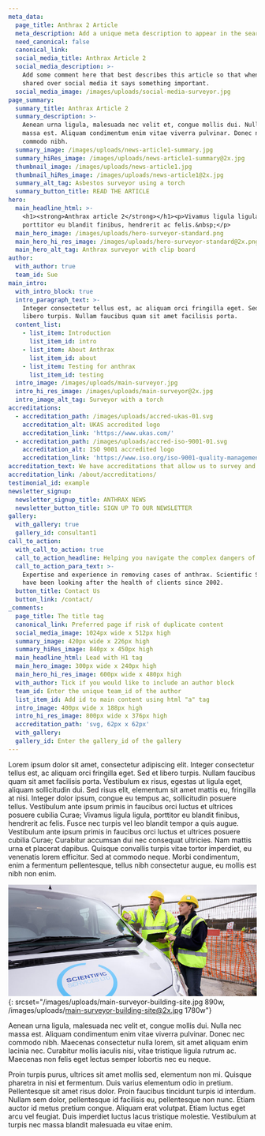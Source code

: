 ```yaml
---
meta_data:
  page_title: Anthrax 2 Article
  meta_description: Add a unique meta description to appear in the search engines.
  need_canonical: false
  canonical_link:
  social_media_title: Anthrax Article 2
  social_media_description: >-
    Add some comment here that best describes this article so that when it is
    shared over social media it says something important.
  social_media_image: /images/uploads/social-media-surveyor.jpg
page_summary:
  summary_title: Anthrax Article 2
  summary_description: >-
    Aenean urna ligula, malesuada nec velit et, congue mollis dui. Nulla nec
    massa est. Aliquam condimentum enim vitae viverra pulvinar. Donec nec
    commodo nibh.
  summary_image: /images/uploads/news-article1-summary.jpg
  summary_hiRes_image: /images/uploads/news-article1-summary@2x.jpg
  thumbnail_image: /images/uploads/news-article1.jpg
  thumbnail_hiRes_image: /images/uploads/news-article1@2x.jpg
  summary_alt_tag: Asbestos surveyor using a torch
  summary_button_title: READ THE ARTICLE
hero:
  main_headline_html: >-
    <h1><strong>Anthrax article 2</strong></h1><p>Vivamus ligula ligula,
    porttitor eu blandit finibus, hendrerit ac felis.&nbsp;</p>
  main_hero_image: /images/uploads/hero-surveyor-standard.png
  main_hero_hi_res_image: /images/uploads/hero-surveyor-standard@2x.png
  main_hero_alt_tag: Anthrax surveyor with clip board
author:
  with_author: true
  team_id: Sue
main_intro:
  with_intro_block: true
  intro_paragraph_text: >-
    Integer consectetur tellus est, ac aliquam orci fringilla eget. Sed et
    libero turpis. Nullam faucibus quam sit amet facilisis porta.
  content_list:
    - list_item: Introduction
      list_item_id: intro
    - list_item: About Anthrax
      list_item_id: about
    - list_item: Testing for anthrax
      list_item_id: testing
  intro_image: /images/uploads/main-surveyor.jpg
  intro_hi_res_image: /images/uploads/main-surveyor@2x.jpg
  intro_image_alt_tag: Surveyor with a torch
accreditations:
  - accreditation_path: /images/uploads/accred-ukas-01.svg
    accreditation_alt: UKAS accredited logo
    accreditation_link: 'https://www.ukas.com/'
  - accreditation_path: /images/uploads/accred-iso-9001-01.svg
    accreditation_alt: ISO 9001 accredited logo
    accreditation_link: 'https://www.iso.org/iso-9001-quality-management.html'
accreditation_text: We have accreditations that allow us to survey and test for anthrax.
accreditation_link: /about/accreditations/
testimonial_id: example
newsletter_signup:
  newsletter_signup_title: ANTHRAX NEWS
  newsletter_button_title: SIGN UP TO OUR NEWSLETTER
gallery:
  with_gallery: true
  gallery_id: consultant1
call_to_action:
  with_call_to_action: true
  call_to_action_headline: Helping you navigate the complex dangers of anthrax
  call_to_action_para_text: >-
    Expertise and experience in removing cases of anthrax. Scientific Services
    have been looking after the health of clients since 2002.
  button_title: Contact Us
  button_link: /contact/
_comments:
  page_title: The title tag
  canonical_link: Preferred page if risk of duplicate content
  social_media_image: 1024px wide x 512px high
  summary_image: 420px wide x 226px high
  summary_hiRes_image: 840px x 450px high
  main_headline_html: Lead with H1 tag
  main_hero_image: 300px wide x 240px high
  main_hero_hi_res_image: 600px wide x 480px high
  with_author: Tick if you would like to include an author block
  team_id: Enter the unique team_id of the author
  list_item_id: Add id to main content using html "a" tag
  intro_image: 400px wide x 188px high
  intro_hi_res_image: 800px wide x 376px high
  accreditation_path: 'svg, 62px x 62px'
  with_gallery:
  gallery_id: Enter the gallery_id of the gallery
---
```


Lorem ipsum dolor sit amet, consectetur adipiscing elit. Integer consectetur tellus est, ac aliquam orci fringilla eget. Sed et libero turpis. Nullam faucibus quam sit amet facilisis porta. Vestibulum ex risus, egestas ut ligula eget, aliquam sollicitudin dui. Sed risus elit, elementum sit amet mattis eu, fringilla at nisi. Integer dolor ipsum, congue eu tempus ac, sollicitudin posuere tellus. Vestibulum ante ipsum primis in faucibus orci luctus et ultrices posuere cubilia Curae; Vivamus ligula ligula, porttitor eu blandit finibus, hendrerit ac felis. Fusce nec turpis vel leo blandit tempor a quis augue. Vestibulum ante ipsum primis in faucibus orci luctus et ultrices posuere cubilia Curae; Curabitur accumsan dui nec consequat ultricies. Nam mattis urna et placerat dapibus. Quisque convallis turpis vitae tortor imperdiet, eu venenatis lorem efficitur. Sed at commodo neque. Morbi condimentum, enim a fermentum pellentesque, tellus nibh consectetur augue, eu mollis est nibh non enim.

![](/images/uploads/main-surveyor-building-site.jpg){: srcset="/images/uploads/main-surveyor-building-site.jpg 890w, /images/uploads/main-surveyor-building-site@2x.jpg 1780w"}

Aenean urna ligula, malesuada nec velit et, congue mollis dui. Nulla nec massa est. Aliquam condimentum enim vitae viverra pulvinar. Donec nec commodo nibh. Maecenas consectetur nulla lorem, sit amet aliquam enim lacinia nec. Curabitur mollis iaculis nisi, vitae tristique ligula rutrum ac. Maecenas non felis eget lectus semper lobortis nec eu neque.

Proin turpis purus, ultrices sit amet mollis sed, elementum non mi. Quisque pharetra in nisi et fermentum. Duis varius elementum odio in pretium. Pellentesque sit amet risus dolor. Proin faucibus tincidunt turpis id interdum. Nullam sem dolor, pellentesque id facilisis eu, pellentesque non nunc. Etiam auctor id metus pretium congue. Aliquam erat volutpat. Etiam luctus eget arcu vel feugiat. Duis imperdiet luctus lacus tristique molestie. Vestibulum at turpis nec massa blandit malesuada eu vitae enim.